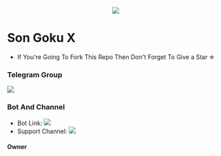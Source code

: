<p align="center">
  <img src="https://telegra.ph/file/2df8b79bfccc32518cdb6.jpg">
</p>

# Son Goku X
* If You're Going To Fork This Repo Then Don't Forget To Give a Star ✯


### Telegram Group
<p align="left">
<a href="https://t.me/XForceSupportChat" alt="Support!"> <img src="https://aleen42.github.io/badges/src/telegram.svg" /> </a>

### Bot And Channel 
* Bot Link:  <a href="http://t.me/GokuxRobot" alt=" Goku "> <img src="https://img.shields.io/badge/%F0%9F%A4%96%20-Goku-blue" /> </a>
* Support Channel: <a  href="https://t.me/XForceBots" alt="Help Centre Logs"> <img  src="https://img.shields.io/badge/%F0%9F%92%A1-XForce%20Update%20Channel-9cf" /> </a>

#### Owner

